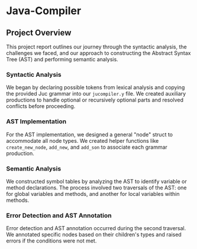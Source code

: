 # Java-Compiler
## Project Overview
This project report outlines our journey through the syntactic analysis, the challenges we faced, and our approach to constructing the Abstract Syntax Tree (AST) and performing semantic analysis.

### Syntactic Analysis
We began by declaring possible tokens from lexical analysis and copying the provided Juc grammar into our `jucompiler.y` file. We created auxiliary productions to handle optional or recursively optional parts and resolved conflicts before proceeding.

### AST Implementation
For the AST implementation, we designed a general "node" struct to accommodate all node types. We created helper functions like `create_new_node`, `add_new`, and `add_son` to associate each grammar production.

### Semantic Analysis
We constructed symbol tables by analyzing the AST to identify variable or method declarations. The process involved two traversals of the AST: one for global variables and methods, and another for local variables within methods.

### Error Detection and AST Annotation
Error detection and AST annotation occurred during the second traversal. We annotated specific nodes based on their children's types and raised errors if the conditions were not met.
